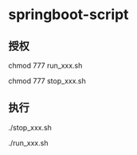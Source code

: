 # springboot-script

## 授权

chmod 777 run_xxx.sh

chmod 777 stop_xxx.sh

## 执行

./stop_xxx.sh

./run_xxx.sh


